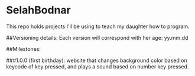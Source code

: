 # SelahBodnar
This repo holds projects I'll be using to teach my daughter how to program.

##Versioning details: 
Each version will correspond with her age: yy.mm.dd

##Milestones:

###1.0.0 (first birthday): website that changes background color based on keycode of key pressed, and plays a sound based on number key pressed.
